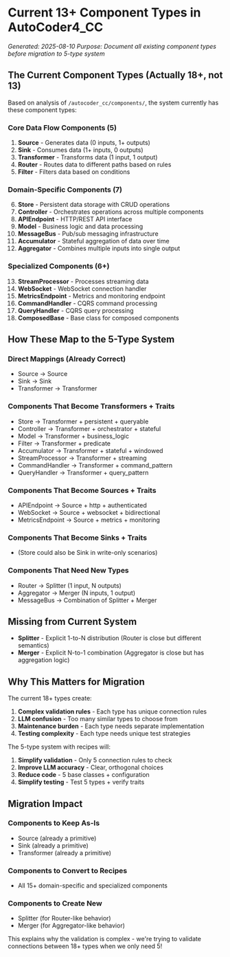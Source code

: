 # Current 13+ Component Types in AutoCoder4_CC

*Generated: 2025-08-10*
*Purpose: Document all existing component types before migration to 5-type system*

## The Current Component Types (Actually 18+, not 13)

Based on analysis of `/autocoder_cc/components/`, the system currently has these component types:

### Core Data Flow Components (5)
1. **Source** - Generates data (0 inputs, 1+ outputs)
2. **Sink** - Consumes data (1+ inputs, 0 outputs)
3. **Transformer** - Transforms data (1 input, 1 output)
4. **Router** - Routes data to different paths based on rules
5. **Filter** - Filters data based on conditions

### Domain-Specific Components (7)
6. **Store** - Persistent data storage with CRUD operations
7. **Controller** - Orchestrates operations across multiple components
8. **APIEndpoint** - HTTP/REST API interface
9. **Model** - Business logic and data processing
10. **MessageBus** - Pub/sub messaging infrastructure
11. **Accumulator** - Stateful aggregation of data over time
12. **Aggregator** - Combines multiple inputs into single output

### Specialized Components (6+)
13. **StreamProcessor** - Processes streaming data
14. **WebSocket** - WebSocket connection handler
15. **MetricsEndpoint** - Metrics and monitoring endpoint
16. **CommandHandler** - CQRS command processing
17. **QueryHandler** - CQRS query processing
18. **ComposedBase** - Base class for composed components

## How These Map to the 5-Type System

### Direct Mappings (Already Correct)
- Source → Source
- Sink → Sink  
- Transformer → Transformer

### Components That Become Transformers + Traits
- Store → Transformer + persistent + queryable
- Controller → Transformer + orchestrator + stateful
- Model → Transformer + business_logic
- Filter → Transformer + predicate
- Accumulator → Transformer + stateful + windowed
- StreamProcessor → Transformer + streaming
- CommandHandler → Transformer + command_pattern
- QueryHandler → Transformer + query_pattern

### Components That Become Sources + Traits
- APIEndpoint → Source + http + authenticated
- WebSocket → Source + websocket + bidirectional
- MetricsEndpoint → Source + metrics + monitoring

### Components That Become Sinks + Traits
- (Store could also be Sink in write-only scenarios)

### Components That Need New Types
- Router → Splitter (1 input, N outputs)
- Aggregator → Merger (N inputs, 1 output)
- MessageBus → Combination of Splitter + Merger

## Missing from Current System
- **Splitter** - Explicit 1-to-N distribution (Router is close but different semantics)
- **Merger** - Explicit N-to-1 combination (Aggregator is close but has aggregation logic)

## Why This Matters for Migration

The current 18+ types create:
1. **Complex validation rules** - Each type has unique connection rules
2. **LLM confusion** - Too many similar types to choose from
3. **Maintenance burden** - Each type needs separate implementation
4. **Testing complexity** - Each type needs unique test strategies

The 5-type system with recipes will:
1. **Simplify validation** - Only 5 connection rules to check
2. **Improve LLM accuracy** - Clear, orthogonal choices
3. **Reduce code** - 5 base classes + configuration
4. **Simplify testing** - Test 5 types + verify traits

## Migration Impact

### Components to Keep As-Is
- Source (already a primitive)
- Sink (already a primitive)  
- Transformer (already a primitive)

### Components to Convert to Recipes
- All 15+ domain-specific and specialized components

### Components to Create New
- Splitter (for Router-like behavior)
- Merger (for Aggregator-like behavior)

This explains why the validation is complex - we're trying to validate connections between 18+ types when we only need 5!